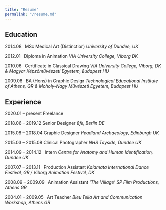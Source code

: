 ```yaml
---
title: "Resume"
permalink: "/resume.md"
---
```


## Education

2014.08  MSc Medical Art (Distinction) *University of Dundee, UK*

2012.01  Diploma in Animation *VIA University College, Viborg DK*

2010.06  Certificate in Classical Drawing *VIA University College, Viborg, DK & Magyar Képzőművészeti Egyetem, Budapest HU*

2009.08  BA (Hons) in Graphic Design *Technological Educational Institute of Athens, GR & Moholy-Nagy Művészeti Egyetem, Budapest HU*

## Experience

2020.01 – present  Freelance

2018.06 – 2019.12  Senior Designer *8fit, Berlin DE*

2015.08 – 2018.04  Graphic Designer *Headland Archaeology, Edinburgh UK*

2015.03 – 2015.08  Clinical Photographer *NHS Tayside, Dundee UK*

2014.09 – 2014.12  Intern *Centre for Anatomy and Human Identification, Dundee UK*

2007.07 – 2013.11  Production Assistant *Kalamata International Dance Festival, GR / Viborg Animation Festival, DK*

2008.09 – 2009.09  Animation Assistant *‘The Village’ SP Film Productions, Athens GR*

2004.01 – 2009.05  Art Teacher *Bleu Telia Art and Communication Workshop, Athens GR*